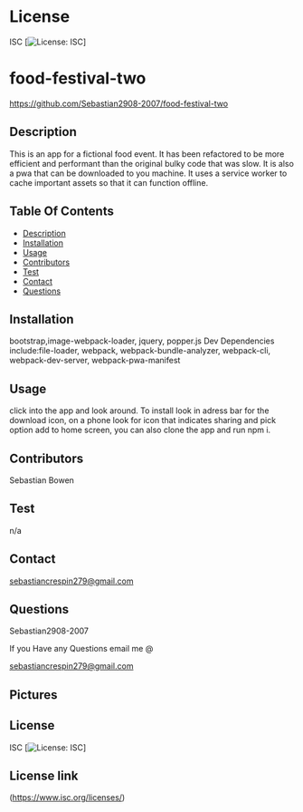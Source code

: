 # License
 ISC
[![License: ISC](https://img.shields.io/badge/License-ISC-blue.svg)]
                 
      

# food-festival-two
 https://github.com/Sebastian2908-2007/food-festival-two
 ## Description

This is an app for a fictional food event. It has been refactored to be more efficient and performant than the original bulky code that was slow. It is also a pwa that can be downloaded to you machine. It uses a service worker to cache important assets so that it can function offline.
    
 ## Table Of Contents
* [Description](#description)
* [Installation](#installation)
* [Usage](#usage)
* [Contributors](#contributors)
* [Test](#test)
* [Contact](#contact)
* [Questions](#questions)
    
 ## Installation

bootstrap,image-webpack-loader, jquery, popper.js Dev Dependencies include:file-loader, webpack, webpack-bundle-analyzer, webpack-cli, webpack-dev-server, webpack-pwa-manifest

## Usage
 click into the app and look around. To install look in adress bar for the download icon, on a phone look for icon that indicates sharing and pick option add to home screen, you can also clone the app and run npm i.

 ## Contributors

  Sebastian Bowen

 ## Test 

 n/a
    
## Contact

 sebastiancrespin279@gmail.com

## Questions

 Sebastian2908-2007

If you Have any Questions email me @

sebastiancrespin279@gmail.com

## Pictures



## License
ISC 
[![License: ISC](https://img.shields.io/badge/License-ISC-blue.svg)]

## License link
(https://www.isc.org/licenses/)   

